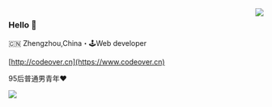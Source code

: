 <img align="right" src="https://github-readme-stats.vercel.app/api?username=f-dong&show_icons=true&icon_color=805AD5&text_color=718096&bg_color=ffffff&hide_title=true" />

### Hello 👋

🇨🇳 Zhengzhou,China・🕹Web developer

[http://codeover.cn](https://www.codeover.cn)

95后普通男青年:heart:



![](./profile-3d-contrib/profile-south-season-animate.svg)

<!---
f-dong/f-dong is a ✨ special ✨ repository because its `README.md` (this file) appears on your GitHub profile.
You can click the Preview link to take a look at your changes.
--->
